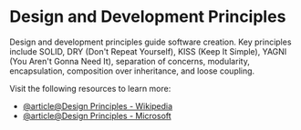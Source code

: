 # Design and Development Principles

Design and development principles guide software creation. Key principles include SOLID, DRY (Don't Repeat Yourself), KISS (Keep It Simple), YAGNI (You Aren't Gonna Need It), separation of concerns, modularity, encapsulation, composition over inheritance, and loose coupling.

Visit the following resources to learn more:

- [@article@Design Principles - Wikipedia](https://en.wikipedia.org/wiki/Design_principles)
- [@article@Design Principles - Microsoft](https://docs.microsoft.com/en-us/dotnet/standard/design-guidelines/index)
